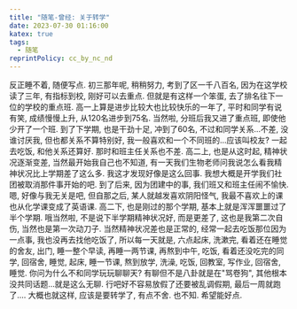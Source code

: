 ```yaml
---
title: "随笔-曾经: 关于转学"
date: 2023-07-30 01:16:00
katex: true
tags:
  - 随笔
reprintPolicy: cc_by_nc_nd
---
```

反正睡不着, 随便写点. 
初三那年呢, 稍稍努力, 考到了区一千八百名, 因为在这学校读了三年, 有指标到校, 刚好可以去重点. 但就是有这样一个笨蛋, 去了排名往下一位的学校的重点班. 
高一上算是进步比较大也比较快乐的一年了, 平时和同学有说有笑, 成绩慢慢上升, 从120名进步到75名. 当然啦, 分班后我又进了重点班, 即使他少开了一个班. 
到了下学期, 也是干劲十足, 冲到了60名, 不过和同学关系...不差, 没谁讨厌我, 但也都关系不算特别好, 我一般喜欢和一个不同班的...应该叫校友? 一起去吃饭, 和他关系还算好. 那时和班主任关系也不差. 
高二上, 也是从这时起, 精神状况逐渐变差, 当然最开始我自己也不知道, 有一天我们生物老师问我说怎么看我精神状况比上学期差了这么多. 我这才发现好像是这么回事. 我想大概是开学我们社团被取消那件事开始的吧. 到了后来, 因为团建中的事, 我们班又和班主任闹不愉快. 嗯, 好像与我无关是吧, 但自那之后, 某人就越发喜欢阴阳怪气, 我最不喜欢上的课也从化学课变成了英语课. 
高二下, 也是刚过的那个学期, 基本上就是浑浑噩噩过了半个学期. 哦当然啦, 不是说下半学期精神状况好, 而是更差了, 这也是我第二次自伤, 当然也是第一次动刀子. 当然精神状况差也是正常的, 经常一起去吃饭那位因为一点事, 我也没再去找他吃饭了, 所以每一天就是, 六点起床, 洗漱完, 看着还在睡觉的舍友, 出门, 睡一整个早读, 再睡一两节课, 再熬到中午, 吃饭, 看着还没吃完的同学, 回宿舍, 睡觉, 起床, 睡一节课, 熬到放学, 洗澡, 吃饭, 回教室, 写作业, 回宿舍, 睡觉. 你问为什么不和同学玩玩聊聊天? 有聊但不是八卦就是在"骂卷狗", 其他根本没共同话题...就是这么无聊. 行吧好不容易放假了还要被乱调假期, 最后一周就跑了.... 
大概也就这样, 应该是要转学了, 有点不舍. 也不知. 希望能好点. 